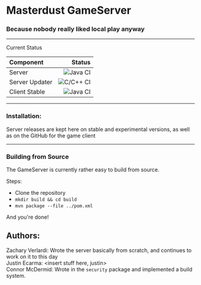 # Masterdust GameServer
### Because nobody really liked local play anyway

***

Current Status

| Component | Status |  
|:----------|-------:|
| Server    |![Java CI](https://github.com/Masterdust12/GameServer/workflows/Java%20CI/badge.svg?branch=master)|
| Server Updater | ![C/C++ CI](https://github.com/Masterdust12/GameServer/workflows/C/C++%20CI/badge.svg)|
| Client Stable |![Java CI](https://github.com/Masterdust12/Game/workflows/Java%20CI/badge.svg?branch=master)|

***
### Installation:
Server releases are kept here on stable and experimental versions, 
as well as on the GitHub for the game client

***
### Building from Source

The GameServer is currently rather easy to build from source.

Steps:
* Clone the repository
* `mkdir build && cd build`
* `mvn package --file ../pom.xml`

And you're done!

## Authors:
Zachary Verlardi: Wrote the server basically from scratch, and continues to work on it to this day  
Justin Ecarma: <insert stuff here, justin>  
Connor McDermid: Wrote in the `security` package and implemented a build system.
